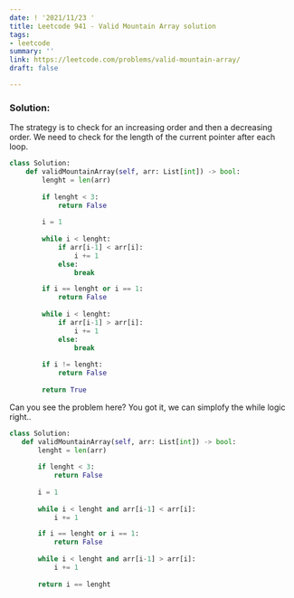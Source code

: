 ```yaml
---
date: ! '2021/11/23 '
title: Leetcode 941 - Valid Mountain Array solution
tags:
- leetcode
summary: ''
link: https://leetcode.com/problems/valid-mountain-array/
draft: false

---
```

### Solution:

The strategy is to check for an increasing order and then a decreasing order. We need to check for the length of the current pointer after each loop.

```python
class Solution:
    def validMountainArray(self, arr: List[int]) -> bool:
        lenght = len(arr)
        
        if lenght < 3:
            return False
        
        i = 1
        
        while i < lenght:
            if arr[i-1] < arr[i]:
                i += 1
            else:
                break

        if i == lenght or i == 1:
            return False
        
        while i < lenght:
            if arr[i-1] > arr[i]:
                i += 1
            else:
                break
   
        if i != lenght:
            return False
        
        return True
 ```
 Can you see the problem here? You got it, we can simplofy the while logic right..
 
 ```python
 class Solution:
    def validMountainArray(self, arr: List[int]) -> bool:
        lenght = len(arr)
        
        if lenght < 3:
            return False
        
        i = 1
        
        while i < lenght and arr[i-1] < arr[i]:
            i += 1

        if i == lenght or i == 1:
            return False
        
        while i < lenght and arr[i-1] > arr[i]:
            i += 1
   
        return i == lenght
        
 ```
 
 